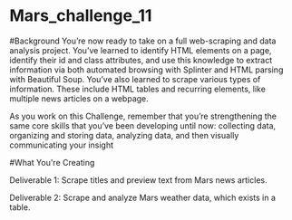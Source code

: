 # Mars_challenge_11

 #Background 
You’re now ready to take on a full web-scraping and data analysis project. 
You’ve learned to identify HTML elements on a page, identify their id and class attributes, and use this knowledge to extract information via both automated browsing with Splinter and HTML parsing with Beautiful Soup. You’ve also learned to scrape various types of information. These include HTML tables and recurring elements, like multiple news articles on a webpage.

As you work on this Challenge, remember that you’re strengthening the same core skills that you’ve been developing until now: collecting data, organizing and storing data, analyzing data, and then visually communicating your insight

#What You're Creating

Deliverable 1: Scrape titles and preview text from Mars news articles.

Deliverable 2: Scrape and analyze Mars weather data, which exists in a table.
